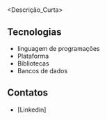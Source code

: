 # <Deivisson Dos Santos Borges>

 <Descrição_Curta>

 ## Tecnologias 

 - linguagem de programações
 - Plataforma
 - Bibliotecas
 - Bancos de dados

  ## Contatos

 - [Linkedin] 
 